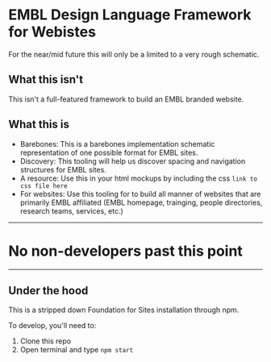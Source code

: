 # EMBL Design Language Framework for Webistes
For the near/mid future this will only be a limited to a very rough schematic.

## What this isn't
This isn't a full-featured framework to build an EMBL branded website.

## What this is
- Barebones: This is a barebones implementation schematic representation of one possible format for EMBL sites.
- Discovery: This tooling will help us discover spacing and navigation structures for EMBL sites.
- A resource: Use this in your html mockups by including the css `link to css file here`
- For websites: Use this tooling for to build all manner of websites that are primarily EMBL affiliated (EMBL homepage, trainging, people directories, research teams, services, etc.)

---
# No non-developers past this point
---

## Under the hood
This is a stripped down Foundation for Sites installation through npm.

To develop, you'll need to:
1. Clone this repo
1. Open terminal and type `npm start`
